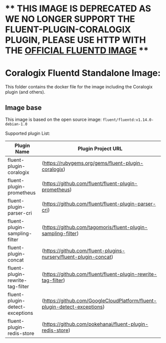 # ** THIS IMAGE IS DEPRECATED AS WE NO LONGER SUPPORT THE FLUENT-PLUGIN-CORALOGIX PLUGIN, PLEASE USE HTTP WITH THE [OFFICIAL FLUENTD IMAGE](https://hub.docker.com/r/fluent/fluentd) **


# Coralogix Fluentd Standalone Image:

This folder contains the docker file for the image including the Coralogix plugin (and others).

## Image base

This image is based on the open source image:
`fluent/fluentd:v1.14.0-debian-1.0`

Supported plugin List:

| Plugin Name                              | Plugin Project URL                                                       |
|------------------------------------------|--------------------------------------------------------------------------|
| fluent-plugin-coralogix                  | (https://rubygems.org/gems/fluent-plugin-coralogix)                      |
| fluent-plugin-prometheus                 | (https://github.com/fluent/fluent-plugin-prometheus)                     |
| fluent-plugin-parser-cri                 | (https://github.com/fluent/fluent-plugin-parser-cri)                     |
| fluent-plugin-sampling-filter            | (https://github.com/tagomoris/fluent-plugin-sampling-filter)             |
| fluent-plugin-concat                     | (https://github.com/fluent-plugins-nursery/fluent-plugin-concat)         |
| fluent-plugin-rewrite-tag-filter         | (https://github.com/fluent/fluent-plugin-rewrite-tag-filter)             |
| fluent-plugin-detect-exceptions          | (https://github.com/GoogleCloudPlatform/fluent-plugin-detect-exceptions) |
| fluent-plugin-redis-store              | (https://github.com/pokehanai/fluent-plugin-redis-store)                    |
